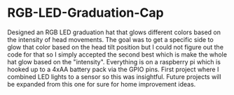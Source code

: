 # RGB-LED-Graduation-Cap
Designed an RGB LED graduation hat that glows different colors based on the intensity of head movements. 
The goal was to get a specific side to glow that color based on the head tilt position but I could not figure out the code for that so I simply accepted the second best which is make the whole hat glow based on the "intensity". Everything is on a raspberry pi which is hooked up to a 4xAA battery pack via the GPIO pins. First project where I combined LED lights to a sensor so this was insightful. Future projects will be expanded from this one for sure for home improvement ideas. 
